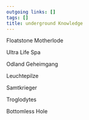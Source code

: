 ```yaml
---
outgoing links: []
tags: []
title: underground Knowledge
---
```

Floatstone Motherlode

Ultra Life Spa

Odland Geheimgang

Leuchtepilze

Samtkrieger

Troglodytes

Bottomless Hole

